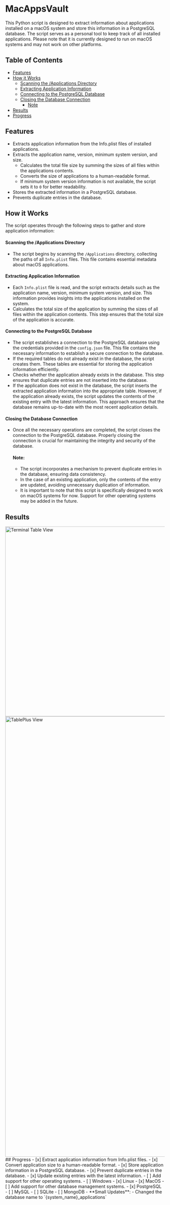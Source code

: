 # MacAppsVault

This Python script is designed to extract information about applications installed on a macOS system and store this information in a PostgreSQL database. The script serves as a personal tool to keep track of all installed applications. Please note that it is currently designed to run on macOS systems and may not work on other platforms. 

## Table of Contents
- [Features](#features)
- [How it Works](#how-it-works)
    - [Scanning the /Applications Directory](#scanning-the-applications-directory)
    - [Extracting Application Information](#extracting-application-information)
    - [Connecting to the PostgreSQL Database](#connecting-to-the-postgresql-database)
    - [Closing the Database Connection](#closing-the-database-connection)
        - [Note](#note)
- [Results](#results)
- [Progress](#progress)

## Features
- Extracts application information from the Info.plist files of installed applications.
- Extracts the application name, version, minimum system version, and size.
    - Calculates the total file size by summing the sizes of all files within the applications contents.
    - Converts the size of applications to a human-readable format.
    - If minimum system version information is not available, the script sets it to `0` for better readability.
- Stores the extracted information in a PostgreSQL database.
- Prevents duplicate entries in the database.


## How it Works

The script operates through the following steps to gather and store application information:

#### Scanning the /Applications Directory
- The script begins by scanning the `/Applications` directory, collecting the paths of all `Info.plist` files. This file contains essential metadata about macOS applications.

#### Extracting Application Information
- Each `Info.plist` file is read, and the script extracts details such as the application name, version, minimum system version, and size. This information provides insights into the applications installed on the system.
- Calculates the total size of the application by summing the sizes of all files within the application contents. This step ensures that the total size of the application is accurate.

#### Connecting to the PostgreSQL Database
- The script establishes a connection to the PostgreSQL database using the credentials provided in the `config.json` file. This file contains the necessary information to establish a secure connection to the database.
- If the required tables do not already exist in the database, the script creates them. These tables are essential for storing the application information efficiently.
- Checks whether the application already exists in the database. This step ensures that duplicate entries are not inserted into the database.
- If the application does not exist in the database, the script inserts the extracted application information into the appropriate table. However, if the application already exists, the script updates the contents of the existing entry with the latest information. This approach ensures that the database remains up-to-date with the most recent application details.

#### Closing the Database Connection
- Once all the necessary operations are completed, the script closes the connection to the PostgreSQL database. Properly closing the connection is crucial for maintaining the integrity and security of the database.
    #### Note:
    - The script incorporates a mechanism to prevent duplicate entries in the database, ensuring data consistency.
    - In the case of an existing application, only the contents of the entry are updated, avoiding unnecessary duplication of information.
    - It is important to note that this script is specifically designed to work on macOS systems for now. Support for other operating systems may be added in the future.

## Results
<img width=600 alt="Terminal Table View" src="https://github.com/yousefabuz17/AppsVault/assets/68834704/b0e441cd-cfba-4126-bf0d-7398db5fe371">
<img width="1392" alt="TablePlus View" src="https://github.com/yousefabuz17/AppsVault/assets/68834704/bba9c1c7-0825-4ec7-ab99-35496297cf3a">
## Progress
- [x] Extract application information from Info.plist files.
- [x] Convert application size to a human-readable format.
- [x] Store application information in a PostgreSQL database.
- [x] Prevent duplicate entries in the database.
- [x] Update existing entries with the latest information.
- [ ] Add support for other operating systems.
    - [ ] Windows
    - [x] Linux
    - [x] MacOS
- [ ] Add support for other database management systems.
    - [x] PostgreSQL
    - [ ] MySQL
    - [ ] SQLite
    - [ ] MongoDB
- **Small Updates**:
    - Changed the database name to `{system_name}_applications`

